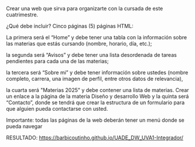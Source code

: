 Crear una web que sirva para organizarte con la cursada de este cuatrimestre.   

 

¿Qué debe incluir? Cinco páginas (5) páginas HTML:   

La primera será el “Home” y debe tener una tabla con la información sobre las materias que estás cursando (nombre, horario, día, etc.);  

la segunda será “Avisos” y debe tener una lista desordenada de tareas pendientes para cada una de las materias;  

la tercera será “Sobre mi” y debe tener información sobre ustedes (nombre completo, carrera, una imagen de perfil, entre otros datos de relevancia),

la cuarta será "Materias 2025" y debe contener una lista de materias. Crear un enlace a la página de la materia Diseño y desarrollo Web
y la quinta será “Contacto”, donde se tendrá que crear la estructura de un formulario para que alguien pueda contactarse con usted.  


Importante: todas las páginas de la web deberán tener un menú donde se pueda navegar

RESULTADO: https://barbicoutinho.github.io/UADE_DW_UVA1-Integrador/ 
